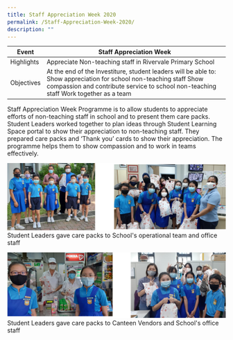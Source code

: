 ```yaml
---
title: Staff Appreciation Week 2020
permalink: /Staff-Appreciation-Week-2020/
description: ""
---
```

| Event | Staff Appreciation Week   |
|---|---|
| Highlights | Appreciate Non-teaching staff in Rivervale Primary School   |
| Objectives | At the end of the Investiture, student leaders will be able to: Show appreciation for school non-teaching staff Show compassion and contribute service to school non-teaching staff Work together as a team |

Staff Appreciation Week Programme&nbsp;is to allow students to appreciate efforts of non-teaching staff in school and to present them care packs. Student Leaders worked together to plan ideas through Student Learning Space portal to show their appreciation to non-teaching staff. They prepared care packs and ‘Thank you’ cards to show their appreciation. The programme helps them to show compassion and to work in teams effectively.



![](/images/Curriculum/Student%20Development%20Team/photo6183895678468600810.jpg) Student Leaders gave care packs to School's operational team and office staff

![](/images/Curriculum/Student%20Development%20Team/photo6183895678468600801.jpg) Student Leaders gave care packs to Canteen Vendors and School's office staff